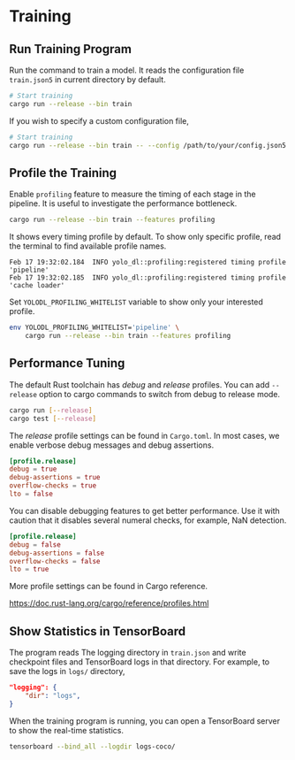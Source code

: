 # Training

## Run Training Program

Run the command to train a model. It reads the configuration file `train.json5` in current directory by default.

```sh
# Start training
cargo run --release --bin train
```

If you wish to specify a custom configuration file,


```sh
# Start training
cargo run --release --bin train -- --config /path/to/your/config.json5
```

## Profile the Training

Enable `profiling` feature to  measure the timing of each stage in the pipeline. It is useful to investigate the performance bottleneck.

```sh
cargo run --release --bin train --features profiling
```

It shows every timing profile by default. To show only specific profile, read the terminal to find available profile names.

```
Feb 17 19:32:02.184  INFO yolo_dl::profiling:registered timing profile 'pipeline'
Feb 17 19:32:02.185  INFO yolo_dl::profiling:registered timing profile 'cache loader'
```

Set `YOLODL_PROFILING_WHITELIST` variable to show only your interested profile.

```sh
env YOLODL_PROFILING_WHITELIST='pipeline' \
    cargo run --release --bin train --features profiling
```

## Performance Tuning

The default Rust toolchain has _debug_ and _release_ profiles. You can add `--release` option to cargo commands to switch from debug to release mode.

```sh
cargo run [--release]
cargo test [--release]
```

The _release_ profile settings can be found in `Cargo.toml`. In most cases, we enable verbose debug messages and debug assertions.

```toml
[profile.release]
debug = true
debug-assertions = true
overflow-checks = true
lto = false
```

You can disable debugging features to get better performance. Use it with caution that it disables several numeral checks, for example, NaN detection.

```toml
[profile.release]
debug = false
debug-assertions = false
overflow-checks = false
lto = true
```

More profile settings can be found in Cargo reference.

https://doc.rust-lang.org/cargo/reference/profiles.html

## Show Statistics in TensorBoard

The program reads The logging directory in `train.json` and write checkpoint files and TensorBoard logs in that directory. For example, to save the logs in `logs/` directory,

```json
"logging": {
    "dir": "logs",
}

```

When the training program is running, you can open a TensorBoard server to show the real-time statistics.

```sh
tensorboard --bind_all --logdir logs-coco/
```
